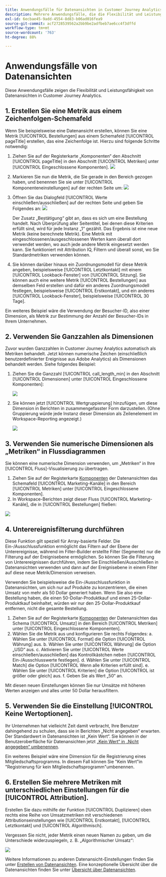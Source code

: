 ```yaml
---
title: Anwendungsfälle für Datenansichten in Customer Journey Analytics
description: Mehrere Anwendungsfälle, die die Flexibilität und Leistungsfähigkeit von Datenansichten in Customer Journey Analytics zeigen
exl-id: 6ecbae45-9add-4554-8d83-b06ad016fea9
source-git-commit: acf2728539562a2bb9be2adfbeb7ae6cc4f3dffd
workflow-type: tm+mt
source-wordcount: '763'
ht-degree: 88%

---
```


# Anwendungsfälle von Datenansichten

Diese Anwendungsfälle zeigen die Flexibilität und Leistungsfähigkeit von Datenansichten in Customer Journey Analytics.

## 1. Erstellen Sie eine Metrik aus einem Zeichenfolgen-Schemafeld

Wenn Sie beispielsweise eine Datenansicht erstellen, können Sie eine Metrik [!UICONTROL Bestellungen] aus einem Schemafeld [!UICONTROL pageTitle] erstellen, das eine Zeichenfolge ist. Hierzu sind folgende Schritte notwendig:

1. Ziehen Sie auf der Registerkarte „Komponenten“ den Abschnitt [!UICONTROL pageTitle] in den Abschnitt [!UICONTROL Metriken] unter [!UICONTROL Eingeschlossene Komponenten].
   ![](assets/use-case1a.png)
1. Markieren Sie nun die Metrik, die Sie gerade in den Bereich gezogen haben, und benennen Sie sie unter [!UICONTROL Komponenteneinstellungen] auf der rechten Seite um:
   ![](assets/orders.png)
1. Öffnen Sie das Dialogfeld [!UICONTROL Werte einschließen/ausschließen] auf der rechten Seite und geben Sie Folgendes an:
   ![](assets/orders2.png)

   Der Zusatz „Bestätigung“ gibt an, dass es sich um eine Bestellung handelt. Nach Überprüfung aller Seitentitel, bei denen diese Kriterien erfüllt sind, wird für jede Instanz „1“ gezählt. Das Ergebnis ist eine neue Metrik (keine berechnete Metrik). Eine Metrik mit eingeschlossenen/ausgeschlossenen Werten kann überall dort verwendet werden, wo auch jede andere Metrik eingesetzt werden kann. Sie funktioniert mit Attribution IQ, Filtern und überall sonst, wo Sie Standardmetriken verwenden können.
1. Sie können darüber hinaus ein Zuordnungsmodell für diese Metrik angeben, beispielsweise [!UICONTROL Letztkontakt] mit einem [!UICONTROL Lookback-Fenster] von [!UICONTROL Sitzung].
Sie können auch eine weitere Metrik [!UICONTROL Bestellungen] aus demselben Feld erstellen und dafür ein anderes Zuordnungsmodell festlegen, beispielsweise [!UICONTROL Erstkontakt], und ein anderes [!UICONTROL Lookback-Fenster], beispielsweise [!UICONTROL 30 Tage].

Ein weiteres Beispiel wäre die Verwendung der Besucher-ID, also einer Dimension, als Metrik zur Bestimmung der Anzahl der Besucher-IDs in Ihrem Unternehmen.

## 2. Verwenden Sie Ganzzahlen als Dimensionen

Zuvor wurden Ganzzahlen in Customer Journey Analytics automatisch als Metriken behandelt. Jetzt können numerische Zeichen (einschließlich benutzerdefinierter Ereignisse aus Adobe Analytics) als Dimensionen behandelt werden. Siehe folgendes Beispiel:

1. Ziehen Sie die Ganzzahl [!UICONTROL call_length_min] in den Abschnitt [!UICONTROL Dimensionen] unter [!UICONTROL Eingeschlossene Komponenten]:

   ![](assets/integers.png)

1. Sie können jetzt [!UICONTROL Wertgruppierung] hinzufügen, um diese Dimension in Berichten in zusammengefasster Form darzustellen. (Ohne Gruppierung würde jede Instanz dieser Dimension als Zeilenelement im Workspace-Reporting angezeigt.)

   ![](assets/bucketing.png)

## 3. Verwenden Sie numerische Dimensionen als „Metriken“ in Flussdiagrammen

Sie können eine numerische Dimension verwenden, um „Metriken“ in Ihre [!UICONTROL Fluss]-Visualisierung zu übertragen.

1. Ziehen Sie auf der Registerkarte [Komponenten](https://experienceleague.adobe.com/docs/analytics-platform/using/cja-dataviews/create-dataview.html?lang=de#configure-component-settings) der Datenansichten das Schemafeld [!UICONTROL Marketing-Kanäle] in den Bereich [!UICONTROL Metriken] unter [!UICONTROL Eingeschlossene Komponenten].
2. In Workspace-Berichten zeigt dieser Fluss [!UICONTROL Marketing-Kanäle], die in [!UICONTROL Bestellungen] fließen:

![](assets/flow.png)

## 4. Unterereignisfilterung durchführen

Diese Funktion gilt speziell für Array-basierte Felder. Die Ein-/Ausschlussfunktion ermöglicht das Filtern auf der Ebene der Unterereignisse, während im Filter-Builder erstellte Filter (Segmente) nur die Filterung auf der Ereignisebene ermöglichen. So können Sie die Filterung von Unterereignissen durchführen, indem Sie Einschließen/Ausschließen in Datenansichten verwenden und dann auf der Ereignisebene in einem Filter auf diese neue Metrik/Dimension verweisen.

Verwenden Sie beispielsweise die Ein-/Ausschlussfunktion in Datenansichten, um sich nur auf Produkte zu konzentrieren, die einen Umsatz von mehr als 50 Dollar generiert haben. Wenn Sie also eine Bestellung haben, die einen 50-Dollar-Produktkauf und einen 25-Dollar-Produktkauf beinhaltet, würden wir nur den 25-Dollar-Produktkauf entfernen, nicht die gesamte Bestellung.

1. Ziehen Sie auf der Registerkarte [Komponenten](https://experienceleague.adobe.com/docs/analytics-platform/using/cja-dataviews/create-dataview.html?lang=en#configure-component-settings) der Datenansichten das Schema [!UICONTROL Umsatz] in den Bereich [!UICONTROL Metriken] unter [!UICONTROL Eingeschlossene Komponenten].
1. Wählen Sie die Metrik aus und konfigurieren Sie rechts Folgendes:
a. Wählen Sie unter [!UICONTROL Format] die Option [!UICONTROL Währung] aus.
b. Wählen Sie unter [!UICONTROL Währung] die Option „USD“ aus.
c. Aktivieren Sie unter [!UICONTROL Werte einschließen/ausschließen] das Kontrollkästchen neben [!UICONTROL Ein-/Ausschlusswerte festlegen].
d. Wählen Sie unter [!UICONTROL Match] die Option [!UICONTROL Wenn alle Kriterien erfüllt sind].
e. Wählen Sie unter [!UICONTROL Kriterien] die Option [!UICONTROL ist größer oder gleich] aus.
f. Geben Sie als Wert „50“ an.

Mit diesen neuen Einstellungen können Sie nur Umsätze mit höheren Werten anzeigen und alles unter 50 Dollar herausfiltern.

## 5. Verwenden Sie die Einstellung [!UICONTROL Keine Wertoptionen].

Ihr Unternehmen hat vielleicht Zeit damit verbracht, Ihre Benutzer dahingehend zu schulen, dass sie in Berichten „Nicht angegeben“ erwarten. Der Standardwert in Datenansichten ist „Kein Wert“. Sie können in der Benutzeroberfläche für Datenansichten jetzt [„Kein Wert“ in „Nicht angegeben“ umbenennen](https://experienceleague.adobe.com/docs/analytics-platform/using/cja-dataviews/create-dataview.html?lang=de#configure-no-value-options-settings).

Ein weiteres Beispiel wäre eine Dimension für die Registrierung eines Mitgliedschaftsprogramms. In diesem Fall können Sie &quot;Kein Wert&quot;in &quot;Registrierung für kein Mitgliedschaftsprogramm&quot;umbenennen.

## 6. Erstellen Sie mehrere Metriken mit unterschiedlichen Einstellungen für die [!UICONTROL Attribution].

Erstellen Sie dazu mithilfe der Funktion [!UICONTROL Duplizieren] oben rechts eine Reihe von Umsatzmetriken mit verschiedenen Attributionseinstellungen wie [!UICONTROL Erstkontakt], [!UICONTROL Letztkontakt] und [!UICONTROL Algorithmisch].

Vergessen Sie nicht, jeder Metrik einen neuen Namen zu geben, um die Unterschiede widerzuspiegeln, z. B. „Algorithmischer Umsatz“:

![](assets/algo-revenue.png)

Weitere Informationen zu anderen Datenansicht-Einstellungen finden Sie unter [Erstellen von Datenansichten](/help/data-views/create-dataview.md).
Eine konzeptionelle Übersicht über die Datenansichten finden Sie unter [Übersicht über Datenansichten](/help/data-views/data-views.md).

